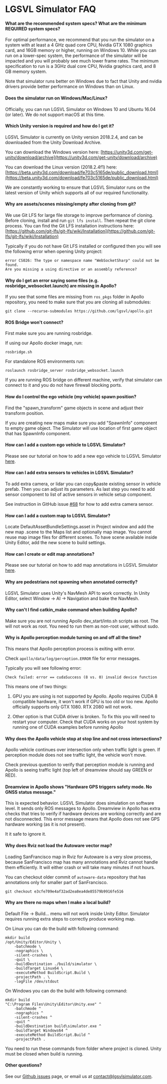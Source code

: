 # LGSVL Simulator FAQ



#### What are the recommended system specs? What are the minimum REQUIRED system specs?

For optimal performance, we recommend that you run the simulator on a system with at least
a 4 GHz quad core CPU, Nvidia GTX 1080 graphics card, and 16GB memory or higher, running
on Windows 10. While you can run on a lower-spec system, the performance of the simulator
will be impacted and you will probably see much lower frame rates. The minimum specification
to run is a 3GHz dual core CPU, Nvidia graphics card, and 8 GB memory system.

Note that simulator runs better on Windows due to fact that Unity and nvidia drivers provide
better performance on Windows than on Linux.



#### Does the simulator run on Windows/Mac/Linux?

Officially, you can run LGSVL Simulator on Windows 10 and Ubuntu 16.04 (or later). We do not
support macOS at this time.



#### Which Unity version is required and how do I get it?

LGSVL Simulator is currently on Unity version 2018.2.4, and can be downloaded from the
Unity Download Archive. 

You can download the Windows version here: [https://unity3d.com/get-unity/download/archive](https://unity3d.com/get-unity/download/archive)

You can download the Linux version (2018.2.4f1) here: [https://beta.unity3d.com/download/fe703c5165de/public_download.html](https://beta.unity3d.com/download/fe703c5165de/public_download.html)

We are constantly working to ensure that LGSVL Simulator runs on the latest version of Unity
which supports all of our required functionality.



#### Why are assets/scenes missing/empty after cloning from git?

We use Git LFS for large file storage to improve performance of cloning. Before cloning,
install and run `git lfs install`. Then repeat the git clone process. You can find the
Git LFS installation instructions here: [https://github.com/git-lfs/git-lfs/wiki/Installation](https://github.com/git-lfs/git-lfs/wiki/Installation)

Typically if you do not have Git LFS installed or configured then you will see the following error
when opening Unity project:

```
error CS026: The type or namespace name "WebSocketSharp" could not be found. 
Are you missing a using directive or an assembly reference?
```



#### Why do I get an error saying some files (e.g. rosbridge_websocket.launch) are missing in Apollo?

If you see that some files are missing from `ros_pkgs` folder in Apollo repository, you need
to make sure that you are cloning all submodules:

```
git clone --recurse-submodules https://github.com/lgsvl/apollo.git
```




#### ROS Bridge won't connect?

First make sure you are running rosbridge.

If using our Apollo docker image, run:


```
rosbridge.sh
```

For standalone ROS environments run:

```
roslaunch rosbridge_server rosbridge_websocket.launch
```

If you are running ROS bridge on different machine, verify that simulator can connect to it and
you do not have firewall blocking ports.



#### How do I control the ego vehicle (my vehicle) spawn position?

Find the "spawn_transform" game objects in scene and adjust their transform position.

If you are creating new maps make sure you add "SpawnInfo" component to empty game object. The
Simulator will use location of first game object that has SpawnInfo component.



#### How can I add a custom ego vehicle to LGSVL Simulator?

Please see our tutorial on how to add a new ego vehicle to LGSVL Simulator [here](add-new-ego-vehicle.md).



#### How can I add extra sensors to vehicles in LGSVL Simulator?

To add extra camera, or lidar you can copy&paste existing sensor in vehicle prefab. Then you can
adjust its parameters. As last step you need to add sensor component to list of active sensors in vehicle
setup component.

See instruction in GitHub issue [#68](https://github.com/lgsvl/simulator/issues/68#issuecomment-454171107) for how to add extra camera sensor.



#### How can I add a custom map to LGSVL Simulator?

Locate DefaultAssetBundleSettings.asset in Project window and add the new map .scene to the Maps list
and optionally map image. You cannot reuse map image files for different scenes. To have scene available inside Unity Editor, add the new scene to build settings.



#### How can I create or edit map annotations?

Please see our tutorial on how to add map annotations in LGSVL Simulator [here](map-annotation.md).



#### Why are pedestrians not spawning when annotated correctly?

LGSVL Simulator uses Unity's NavMesh API to work correctly.  In Unity Editor, select Window -> AI -> Navigation and bake the NavMesh.



#### Why can't I find catkin_make command when building Apollo?

Make sure you are not running Apollo dev_start/into.sh scripts as root. The will not work as root.
You need to run them as non-root user, without sudo.



#### Why is Apollo perception module turning on and off all the time?


This means that Apollo perception process is exiting with error.

Check `apollo/data/log/perception.ERROR` file for error messages.

Typically you will see following error:

```
Check failed: error == cudaSuccess (8 vs. 0) invalid device function
```

This means one of two things:

1) GPU you are using is not supported by Apollo. Apollo requires CUDA 8 compatible hardware, it won't
work if GPU is too old or too new. Apollo officially supports only GTX 1080. RTX 2080 will not work.

2) Other option is that CUDA driver is broken. To fix this you will need to restart your computer.
Check that CUDA works on your host system by running one of CUDA examples before running Apollo



#### Why does the Apollo vehicle stop at stop line and not cross intersections?

Apollo vehicle continues over intersection only when traffic light is green. If perception module
does not see traffic light, the vehicle won't move.

Check previous question to verify that perception module is running and Apollo is seeing traffic
light (top left of dreamview should say GREEN or RED).



#### Dreamview in Apollo shows "Hardware GPS triggers safety mode. No GNSS status message."

This is expected behavior. LGSVL Simulator does simulation on software level. It sends only ROS
messages to Apollo. Dreamview in Apollo has extra checks that tries to verify if hardware devices are working correctly and are not disconnected. This error message means that Apollo does not see
GPS hardware working (as it is not present).

It it safe to ignore it.



#### Why does Rviz not load the Autoware vector map?

Loading SanFrancisco map in Rviz for Autoware is a very slow process, because SanFrancisco map
has many annotations and Rviz cannot handle them efficiently. It will either crash or will take
many minutes if not hours.

You can checkout older commit of `autoware-data` repository that has annotations only for smaller
part of SanFrancisco.
```
git checkout e3cfe709e4af32ad2ea8ea4de85579b9916fe516
```



#### Why are there no maps when I make a local build?

Default File -> Build... menu will not work inside Unity Editor. Simulator requires
running extra steps to correctly produce working map.

On Linux you can do the build with following command:

```
mkdir build
/opt/Unity/Editor/Unity \
    -batchmode \
    -nographics \
    -silent-crashes \
    -quit \
    -buildDestination ./build/simulator \
    -buildTarget Linux64 \
    -executeMethod BuildScript.Build \
    -projectPath . \
    -logFile /dev/stdout
```

On Windows you can do the build with following command:
```
mkdir build
"C:\Program Files\Unity\Editor\Unity.exe" ^
    -batchmode ^
    -nographics ^
    -silent-crashes ^
    -quit ^
    -buildDestination build\simulator.exe ^
    -buildTarget Windows64 ^
    -executeMethod BuildScript.Build ^
    -projectPath .
```

You need to run these commands from folder where project is cloned. Unity must be closed when
build is running.



#### Other questions?

See our [Github issues]() page, or email us at [contact@lgsvlsimulator.com](contact@lgsvlsimulator.com).


